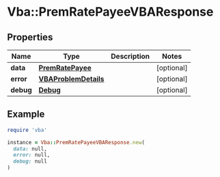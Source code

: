 # Vba::PremRatePayeeVBAResponse

## Properties

| Name | Type | Description | Notes |
| ---- | ---- | ----------- | ----- |
| **data** | [**PremRatePayee**](PremRatePayee.md) |  | [optional] |
| **error** | [**VBAProblemDetails**](VBAProblemDetails.md) |  | [optional] |
| **debug** | [**Debug**](Debug.md) |  | [optional] |

## Example

```ruby
require 'vba'

instance = Vba::PremRatePayeeVBAResponse.new(
  data: null,
  error: null,
  debug: null
)
```

